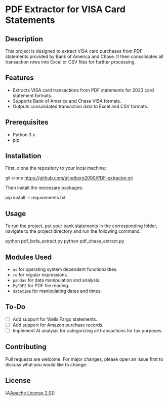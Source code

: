 # PDF Extractor for VISA Card Statements

## Description
This project is designed to extract VISA card purchases from PDF statements provided by Bank of America and Chase. It then consolidates all transaction rows into Excel or CSV files for further processing.

## Features
- Extracts VISA card transactions from PDF statements for 2023 card statement formats.
- Supports Bank of America and Chase VISA formats.
- Outputs consolidated transaction data to Excel and CSV formats.

## Prerequisites
- Python 3.x
- pip

## Installation
First, clone the repository to your local machine:

git clone https://github.com/glindberg2000/PDF-extractor.git


Then install the necessary packages:

pip install -r requirements.txt


## Usage
To run the project, put your bank statements in the corresponding folder, navigate to the project directory and run the following command:

python pdf_bofa_extract.py
python pdf_chase_extract.py


## Modules Used
- `os` for operating system dependent functionalities.
- `re` for regular expressions.
- `pandas` for data manipulation and analysis.
- `PyPDF2` for PDF file reading.
- `datetime` for manipulating dates and times.

## To-Do
- [ ] Add support for Wells Fargo statements.
- [ ] Add support for Amazon purchase records.
- [ ] Implement AI analysis for categorizing all transactions for tax purposes.

## Contributing
Pull requests are welcome. For major changes, please open an issue first to discuss what you would like to change.

## License
[A[Apache License 2.0](https://choosealicense.com/licenses/apache-2.0/)]]